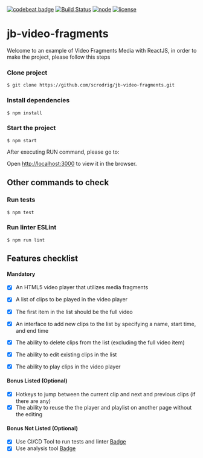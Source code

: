 [![codebeat badge](https://codebeat.co/badges/896f4805-305a-4143-a1d8-ac2163e31c4b)](https://codebeat.co/projects/github-com-scrodrig-jb-video-fragments-master)
[![Build Status](https://travis-ci.org/scrodrig/jb-video-fragments.svg?branch=master)](https://travis-ci.org/scrodrig/jb-video-fragments)
[![node](https://img.shields.io/npm/v/npm.svg?style=flat)](https://github.com/scrodrig/jb-video-fragments)
[![license](https://img.shields.io/github/license/scrodrig/jb-video-fragments.svg?style=flat)](https://github.com/scrodrig/jb-video-fragments)
# **jb-video-fragments**

Welcome to an example of Video Fragments Media with ReactJS, in order to make the project, please
follow this steps

### Clone project
`$ git clone https://github.com/scrodrig/jb-video-fragments.git`

### Install dependencies
`$ npm install`

### Start the project
`$ npm start`

After executing RUN command, please go to:

Open [http://localhost:3000](http://localhost:3000) to view it in the browser.


## Other commands to check

### Run tests
`$ npm test`

### Run linter ESLint
`$ npm run lint`




## Features checklist 
#### Mandatory

- [x] An HTML5 video player that utilizes media fragments
- [x] A list of clips to be played in the video player
- [x] The first item in the list should be the full video
- [x] An interface to add new clips to the list by specifying a name, start time, and end time
- [x] The ability to delete clips from the list (excluding the full video item)
- [x] The ability to edit existing clips in the list
- [x] The ability to play clips in the video player


#### Bonus Listed (Optional)

- [x] Hotkeys to jump between the current clip and next and previous clips (if there are any)
- [x] The ability to reuse the the player and playlist on another page without the editing

#### Bonus Not Listed (Optional)
- [x] Use CI/CD Tool to run tests and linter [Badge](https://travis-ci.org/scrodrig/jb-video-fragments)
- [x] Use analysis tool [Badge](https://codebeat.co/projects/github-com-scrodrig-jb-video-fragments-master)
